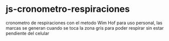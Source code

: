 # js-cronometro-respiraciones
cronometro de respiraciones con el metodo Wim Hof para uso personal, las marcas se generan cuando se toca la zona gris para poder respirar sin estar pendiente del celular
